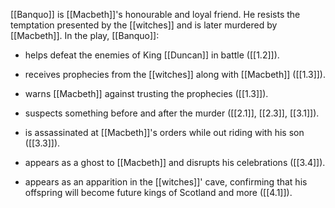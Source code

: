 [[Banquo]] is [[Macbeth]]'s honourable and loyal friend. He resists the temptation presented by the [[witches]] and is later murdered by [[Macbeth]]. In the play, [[Banquo]]:

- helps defeat the enemies of King [[Duncan]] in battle ([[1.2]]).

- receives prophecies from the [[witches]] along with [[Macbeth]] ([[1.3]]).

- warns [[Macbeth]] against trusting the prophecies ([[1.3]]).

- suspects something before and after the murder ([[2.1]], [[2.3]], [[3.1]]).

- is assassinated at [[Macbeth]]'s orders while out riding with his son ([[3.3]]).

- appears as a ghost to [[Macbeth]] and disrupts his celebrations ([[3.4]]).

- appears as an apparition in the [[witches]]' cave, confirming that his offspring will become future kings of Scotland and more ([[4.1]]).